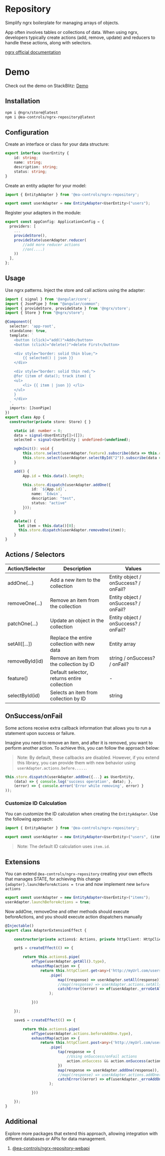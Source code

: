 # Repository

Simplify ngrx boilerplate for managing arrays of objects.

App often involves tables or collections of data. When using ngrx, developers typically create actions (add, remove, update) and reducers to handle these actions, along with selectors.

[ngrx official documentation](https://ngrx.io/)

# Demo

Check out the demo on StackBlitz: [Demo](https://stackblitz.com/edit/stackblitz-starters-78qyqt?file=src%2Fmain.ts)

## Installation

```bash
npm i @ngrx/store@latest
npm i @ea-controls/ngrx-repository@latest
```

## Configuration

Create an interface or class for your data structure:

```typescript
export interface UserEntity {
    id: string;
    name: string;
    description: string;
    status: string;
}
```

Create an entity adapter for your model:

```typescript
import { EntityAdapter } from '@ea-controls/ngrx-repository';

export const userAdapter = new EntityAdapter<UserEntity>("users");
```

Register your adapters in the module:

```typescript
export const appConfig: ApplicationConfig = {
  providers: [
    ...
    provideStore(),
    provideState(userAdapter.reducer(
        //add more reducer actions
        //on(....)
    ))
  ],
};
```

## Usage

Use ngrx patterns. Inject the store and call actions using the adapter:

```typescript
import { signal } from '@angular/core';
import { JsonPipe } from "@angular/common";
import { provideStore, provideState } from '@ngrx/store';
import { Store } from "@ngrx/store";

@Component({
  selector: 'app-root',
  standalone: true,
  template: `
    <button (click)="add()">Add</button>
    <button (click)="delete()">delete First</button>

    <div style="border: solid thin blue;">
        {{ selected() | json }}
    </div>

    <div style="border: solid thin red;">
    @for (item of data(); track item) {
    <ul>
        <li> {{ item | json }} </li>
    </ul>
    }
    </div>
  `,
  imports: [JsonPipe]
})
export class App {
  constructor(private store: Store) { }

    static id: number = 0;
    data = signal<UserEntity[]>([]);
    selected = signal<UserEntity | undefined>(undefined);

    ngOnInit(): void {
        this.store.select(userAdapter.feature).subscribe(data => this.data.set(data));
        this.store.select(userAdapter.selectById("2")).subscribe(data => this.selected.set(data));
    }

    add() {
        App.id = this.data().length;

        this.store.dispatch(userAdapter.addOne({
            id: `${App.id}`,
            name: `Edwin`,
            description: "test",
            status: "active"
        }));
    }

    delete() {
      let item = this.data()[0];
      this.store.dispatch(userAdapter.removeOne(item));
    }
}
```

## Actions / Selectors

| Action/Selector  | Description                                 | Values         |
|------------------|---------------------------------------------|----------------|
| addOne(...)      | Add a new item to the collection            | Entity object / onSuccess? / onFail? |
| removeOne(...)   | Remove an item from the collection          | Entity object / onSuccess? / onFail? |
| patchOne(...)    | Update an object in the collection          | Entity object / onSuccess? / onFail? |
| setAll([...])    | Replace the entire collection with new data | Entity array                         |
| removeById(id)   | Remove an item from the collection by ID    | string / onSuccess? / onFail?        |
| feature()        | Default selector, returns entire collection | -                                    |
| selectById(id)   | Selects an item from collection by ID       | string                               |

## OnSuccess/onFail

Some actions receive extra callback information that allows you to run a statement upon success or failure.

Imagine you need to remove an item, and after it is removed, you want to perform another action. To achieve this, you can follow the approach below:

> Note: By default, these callbacks are disabled. However, if you extend this library, you can provide them with new behavior using `userAdapter.actions.before.....`.

```typescript
this.store.dispatch(userAdapter.addOne({...} as UserEntity, 
    (data) => { console.log('success operation', data); }, 
    (error) => { console.error('Error while removing', error) }
));
```

### Customize ID Calculation

You can customize the ID calculation when creating the `EntityAdapter`. Use the following approach:

```typescript
import { EntityAdapter } from '@ea-controls/ngrx-repository';

export const userAdapter = new EntityAdapter<UserEntity>("users", (item) => `${item.id}.${item.name}`);
```

>Note: The default ID calculation uses `item.id`.

## Extensions

You can extend `@ea-controls/ngrx-repository` creating your own effects that manages STATE, for achieving this change `{adapter}.launchBeforeActions = true` and now implement new `before actions`

```typescript
export const userAdapter = new EntityAdapter<UserEntity>("items");
userAdapter.launchBeforeActions = true;
```

Now addOne, removeOne and other methods should execute beforeActions, and you should execute action dispatchers manually

```typescript
@Injectable()
export class AdapterExtensionEffect {

    constructor(private actions$: Actions, private httpClient: HttpClient) { }

    get$ = createEffect(() => {

        return this.actions$.pipe(
            ofType(userAdapter.getAll().type),
            exhaustMap(action => {
                return this.httpClient.get<any>('http://myUrl.com/users')
                    .pipe(
                        map((response) => userAdapter.setAll(response)),
                        //map((response) => userAdapter.actions.setAll({ data: response })),
                        catchError((error) => of(userAdapter._erroGetAll({ error })))
                    );

            }))

    });

    save$ = createEffect(() => {

        return this.actions$.pipe(
            ofType(userAdapter.actions.beforeAddOne.type),
            exhaustMap(action => {
                return this.httpClient.post<any>('http://myUrl.com/users', action.data)
                    .pipe(
                        tap(response => {
                            //Using onSuccess/onFail actions
                            action.onSuccess && action.onSuccess(action.data);
                        })
                        map(response => userAdapter.addOne(response)),
                        //map((response) => userAdapter.actions.addOne({ data: response })),
                        catchError((error) => of(userAdapter._erroAddOne({ error })))
                    );

            }))

    });
}
```


## Additional

Explore more packages that extend this approach, allowing integration with different databases or APIs for data management.

1. [@ea-controls/ngrx-repository-webapi](https://www.npmjs.com/package/@ea-controls/ngrx-repository-webapi)